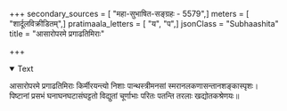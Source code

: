 +++
secondary_sources = [ "महा-सुभाषित-सङ्ग्रहः - 5579",]
meters = [ "शार्दूलविक्रीडितम्",]
pratimaala_letters = [ "य", "प",]
jsonClass = "Subhaashita"
title = "आसारोपरमे प्रगाढतिमिराः"

+++

<details open><summary>Text</summary>

आसारोपरमे प्रगाढतिमिराः किर्मीरयन्त्यो निशाः पान्थस्त्रीमनसां स्मरानलकणासन्तानशङ्कास्पृशः।  
पिष्टानां प्रसभं घनाघनघटासंघट्टतो विद्युतां चूर्णाभाः परितः पतन्ति तरलाः खद्योतकश्रेणयः॥
</details>
